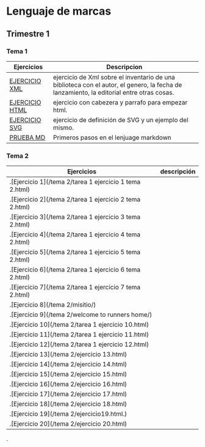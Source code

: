 # Lenguaje de marcas
## Trimestre 1
### Tema 1
Ejercicios|Descripcion
----------|-----------
[EJERCICIO XML](/tema1/libros.xml)| ejercicio de Xml sobre el inventario de una biblioteca con el autor, el genero, la fecha de lanzamiento, la editorial entre otras cosas.
[EJERCICIO HTML](/tema1/PRUEBAS.html)|ejercicio con cabezera y parrafo para empezar html.
[EJERCICIO SVG](/tema1/SVG.docx) | ejercicio de definición de SVG y un ejemplo del mismo.
[PRUEBA MD](https://github.com/JuanJoseblandon/pruebas-)|Primeros pasos en el lenjuage markdown
### Tema 2
Ejercicios|descripción
----------|-----------
.[Ejercicio 1](/tema 2/tarea 1 ejercicio 1 tema 2.html)|
.[Ejercicio 2](/tema 2/tarea 1 ejercicio 2 tema 2.html)|
.[Ejercicio 3](/tema 2/tarea 1 ejercicio 3 tema 2.html)|
.[Ejercicio 4](/tema 2/tarea 1 ejercicio 4 tema 2.html)|
.[Ejercicio 5](/tema 2/tarea 1 ejercicio 5 tema 2.html)|
.[Ejercicio 6](/tema 2/tarea 1 ejercicio 6 tema 2.html)|
.[Ejercicio 7](/tema 2/tarea 1 ejercicio 7 tema 2.html)|
.[Ejercicio 8](/tema 2/misitio/)|
.[Ejercicio 9](/tema 2/welcome to runners home/)|
.[Ejercicio 10](/tema 2/tarea 1 ejercicio 10.html)|
.[Ejercicio 11](/tema 2/tarea 1 ejercicio 11.html)|
.[Ejercicio 12](/tema 2/tarea 1 ejercicio 12.html)|
.[Ejercicio 13](/tema 2/ejercicio 13.html)|
.[Ejercicio 14](/tema 2/ejercicio 14.html)|
.[Ejercicio 15](/tema 2/ejercicio 15.html)|
.[Ejercicio 16](/tema 2/ejercicio 16.html)|
.[Ejercicio 17](/tema 2/ejercicio 17.html)|
.[Ejercicio 18](/tema 2/ejercicio 18.html)|
.[Ejercicio 19](/tema 2/ejercicio19.html.)|
.[Ejercicio 20](/tema 2/ejercicio 20.html)|
.


